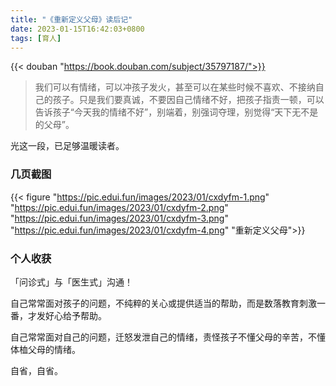 ```yaml
---
title: "《重新定义父母》读后记"
date: 2023-01-15T16:42:03+0800
tags: [育人]
---
```


{{< douban "https://book.douban.com/subject/35797187/">}}

> 我们可以有情绪，可以冲孩子发火，甚至可以在某些时候不喜欢、不接纳自己的孩子。只是我们要真诚，不要因自己情绪不好，把孩子指责一顿，可以告诉孩子“今天我的情绪不好”，别端着，别强词夺理，别觉得“天下无不是的父母”。

光这一段，已足够温暖读者。

<!--more-->

### 几页截图

{{< figure "https://pic.edui.fun/images/2023/01/cxdyfm-1.png" "https://pic.edui.fun/images/2023/01/cxdyfm-2.png" "https://pic.edui.fun/images/2023/01/cxdyfm-3.png" "https://pic.edui.fun/images/2023/01/cxdyfm-4.png" "重新定义父母">}}

### 个人收获

「问诊式」与「医生式」沟通！

自己常常面对孩子的问题，不纯粹的关心或提供适当的帮助，而是数落教育刺激一番，才发好心给予帮助。

自己常常面对自己的问题，迁怒发泄自己的情绪，责怪孩子不懂父母的辛苦，不懂体桖父母的情绪。

自省，自省。